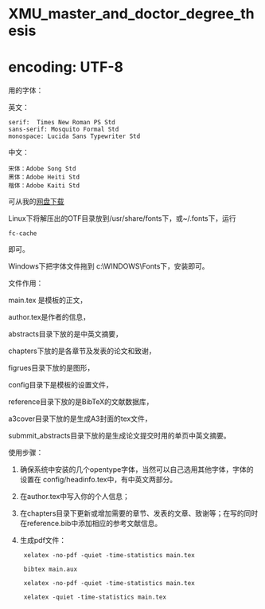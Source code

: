 XMU_master_and_doctor_degree_thesis
===================================

# encoding: UTF-8

用的字体：

英文：

    serif:  Times New Roman PS Std
    sans-serif: Mosquito Formal Std
    monospace: Lucida Sans Typewriter Std
        
中文：

    宋体：Adobe Song Std
    黑体：Adobe Heiti Std
    楷体：Adobe Kaiti Std
        
可从我的[网盘下载](http://pan.baidu.com/s/1qYIixtU)

Linux下将解压出的OTF目录放到/usr/share/fonts下，或~/.fonts下，运行
    
    fc-cache
    
即可。

Windows下把字体文件拖到 c:\WINDOWS\Fonts下，安装即可。

文件作用：

main.tex 是模板的正文，

author.tex是作者的信息，

abstracts目录下放的是中英文摘要，

chapters下放的是各章节及发表的论文和致谢，

figrues目录下放的是图形，

config目录下是模板的设置文件，

reference目录下放的是BibTeX的文献数据库，

a3cover目录下放的是生成A3封面的tex文件，

submmit_abstracts目录下放的是生成论文提交时用的单页中英文摘要。

使用步骤：

1. 确保系统中安装的几个opentype字体，当然可以自己选用其他字体，字体的设置在 config/headinfo.tex中，有中英文两部分。

2. 在author.tex中写入你的个人信息；

3.  在chapters目录下更新或增加需要的章节、发表的文章、致谢等；在写的同时在reference.bib中添加相应的参考文献信息。

4. 生成pdf文件：    

		xelatex -no-pdf -quiet -time-statistics main.tex
		
		bibtex main.aux
		
		xelatex -no-pdf -quiet -time-statistics main.tex
		
		xelatex -quiet -time-statistics main.tex
    
